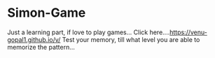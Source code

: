# Simon-Game

Just a learning part, if love to play games...
Click here....https://venu-gopal1.github.io/v/
Test your memory, till what level you are able to memorize the pattern...
